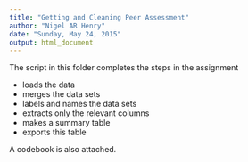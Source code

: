 ```yaml
---
title: "Getting and Cleaning Peer Assessment"
author: "Nigel AR Henry"
date: "Sunday, May 24, 2015"
output: html_document
---
```


The script in this folder completes the steps in the assignment
* loads the data
* merges the data sets
* labels and names the data sets
* extracts only the relevant columns
* makes a summary table
* exports this table


A codebook is also attached.